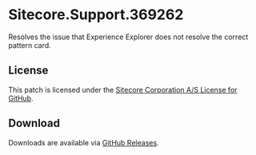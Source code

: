 # Sitecore.Support.369262
Resolves the issue that Experience Explorer does not resolve the correct pattern card.

## License  
This patch is licensed under the [Sitecore Corporation A/S License for GitHub](https://github.com/sitecoresupport/Sitecore.Support.369262/blob/master/LICENSE).  

## Download  
Downloads are available via [GitHub Releases](https://github.com/sitecoresupport/Sitecore.Support.369262/releases).  
